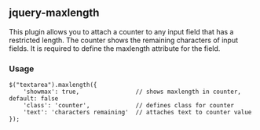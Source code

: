 jquery-maxlength
----------------

This plugin allows you to attach a counter to any input field that has a restricted length. The counter shows the remaining characters of input fields. It is required to define the maxlength attribute for the field.

### Usage

	$("textarea").maxlength({
		'showmax': true,				// shows maxlength in counter, default: false
		'class': 'counter',				// defines class for counter
		'text': 'characters remaining'	// attaches text to counter value
	});
